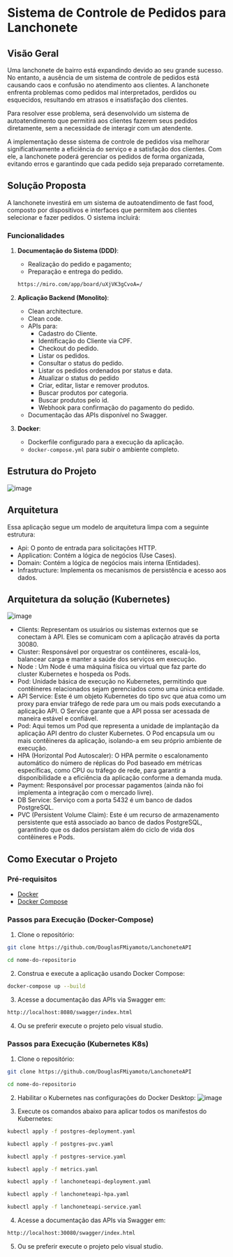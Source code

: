 # Sistema de Controle de Pedidos para Lanchonete

## Visão Geral

Uma lanchonete de bairro está expandindo devido ao seu grande sucesso. No entanto, a ausência de um sistema de controle de pedidos está causando caos e confusão no atendimento aos clientes. A lanchonete enfrenta problemas como pedidos mal interpretados, perdidos ou esquecidos, resultando em atrasos e insatisfação dos clientes. 

Para resolver esse problema, será desenvolvido um sistema de autoatendimento que permitirá aos clientes fazerem seus pedidos diretamente, sem a necessidade de interagir com um atendente.

A implementação desse sistema de controle de pedidos visa melhorar significativamente a eficiência do serviço e a satisfação dos clientes. Com ele, a lanchonete poderá gerenciar os pedidos de forma organizada, evitando erros e garantindo que cada pedido seja preparado corretamente.

## Solução Proposta

A lanchonete investirá em um sistema de autoatendimento de fast food, composto por dispositivos e interfaces que permitem aos clientes selecionar e fazer pedidos. O sistema incluirá:

### Funcionalidades

1. **Documentação do Sistema (DDD)**:
    - Realização do pedido e pagamento;
    - Preparação e entrega do pedido.
    ```bash
    https://miro.com/app/board/uXjVK3gCvoA=/
    ```

2. **Aplicação Backend (Monolito)**:
    - Clean architecture.
    - Clean code.
    - APIs para:
        - Cadastro do Cliente.
        - Identificação do Cliente via CPF.
        - Checkout do pedido.
        - Listar os pedidos.
        - Consultar o status do pedido.
        - Listar os pedidos ordenados por status e data.
        - Atualizar o status do pedido
        - Criar, editar, listar e remover produtos.
        - Buscar produtos por categoria.
        - Buscar produtos pelo id.
        - Webhook para confirmação do pagamento do pedido.
    - Documentação das APIs disponível no Swagger.

3. **Docker**:
    - Dockerfile configurado para a execução da aplicação.
    - `docker-compose.yml` para subir o ambiente completo.

## Estrutura do Projeto
![image](https://github.com/user-attachments/assets/a4a7e2ec-bebb-4938-aa3d-013733e6313b)

## Arquitetura
Essa aplicação segue um modelo de arquitetura limpa com a seguinte estrutura:
- Api: O ponto de entrada para solicitações HTTP.
- Application: Contém a lógica de negócios (Use Cases).
- Domain: Contém a lógica de negócios mais interna (Entidades).
- Infrastructure: Implementa os mecanismos de persistência e acesso aos dados.

## Arquitetura da solução (Kubernetes)
![image](https://github.com/user-attachments/assets/c7da6148-26ae-4b75-a9cd-1c36d1727bd1)

- Clients: Representam os usuários ou sistemas externos que se conectam à API. Eles se comunicam com a aplicação através da porta 30080.
- Cluster: Responsável por orquestrar os contêineres, escalá-los, balancear carga e manter a saúde dos serviços em execução.
- Node : Um Node é uma máquina física ou virtual que faz parte do cluster Kubernetes e hospeda os Pods.
- Pod: Unidade básica de execução no Kubernetes, permitindo que contêineres relacionados sejam gerenciados como uma única entidade.
- API Service: Este é um objeto Kubernetes do tipo svc que atua como um proxy para enviar tráfego de rede para um ou mais pods executando a aplicação API. O Service garante que a API possa ser acessada de maneira estável e confiável.
- Pod: Aqui temos um Pod que representa a unidade de implantação da aplicação API dentro do cluster Kubernetes. O Pod encapsula um ou mais contêineres da aplicação, isolando-a em seu próprio ambiente de execução.
- HPA (Horizontal Pod Autoscaler): O HPA permite o escalonamento automático do número de réplicas do Pod baseado em métricas específicas, como CPU ou tráfego de rede, para garantir a disponibilidade e a eficiência da aplicação conforme a demanda muda.
- Payment: Responsável por processar pagamentos (ainda não foi implementa a integração com o mercado livre).
- DB Service: Serviço com a porta 5432 é um banco de dados PostgreSQL.
- PVC (Persistent Volume Claim): Este é um recurso de armazenamento persistente que está associado ao banco de dados PostgreSQL, garantindo que os dados persistam além do ciclo de vida dos contêineres e Pods.


## Como Executar o Projeto

### Pré-requisitos

- [Docker](https://www.docker.com/)
- [Docker Compose](https://docs.docker.com/compose/)

### Passos para Execução (Docker-Compose)

1. Clone o repositório:

```bash
git clone https://github.com/DouglasFMiyamoto/LanchoneteAPI
```
```bash
cd nome-do-repositorio
```
2. Construa e execute a aplicação usando Docker Compose:
```bash
docker-compose up --build
```
3. Acesse a documentação das APIs via Swagger em:
```bash
http://localhost:8080/swagger/index.html
```
4. Ou se preferir execute o projeto pelo visual studio.

### Passos para Execução (Kubernetes K8s)

1. Clone o repositório:

```bash
git clone https://github.com/DouglasFMiyamoto/LanchoneteAPI
```
```bash
cd nome-do-repositorio
```
2. Habilitar o Kubernetes nas configurações do Docker Desktop:
   ![image](https://github.com/user-attachments/assets/774277e6-629c-41ac-8542-fbff34ed6a09)
   
3. Execute os comandos abaixo para aplicar todos os manifestos do Kubernetes:
```bash
kubectl apply -f postgres-deployment.yaml
```
```bash
kubectl apply -f postgres-pvc.yaml
```
```bash
kubectl apply -f postgres-service.yaml
```
```bash
kubectl apply -f metrics.yaml
```
```bash
kubectl apply -f lanchoneteapi-deployment.yaml
```
```bash
kubectl apply -f lanchoneteapi-hpa.yaml
```
```bash
kubectl apply -f lanchoneteapi-service.yaml
```
4. Acesse a documentação das APIs via Swagger em:
```bash
http://localhost:30080/swagger/index.html
```
5. Ou se preferir execute o projeto pelo visual studio.
